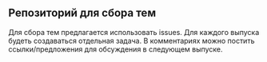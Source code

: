 ## Репозиторий для сбора тем

Для сбора тем предлагается использовать issues. Для каждого выпуска будеть
создаваться отдельная задача. В комментариях можно постить ссылки/предложения
для обсуждения в следующем выпуске.

